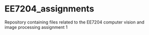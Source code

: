 # EE7204_assignments
Repository containing files related to the EE7204 computer vision and image processing assignment 1
